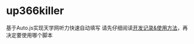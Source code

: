 # up366killer
基于Auto.js实现天学网听力快速自动填写
请先仔细阅读[开发记录&使用方法](https://shimo.im/docs/TQqqcqyVQvCtgRQR/)，再决定要使用哪个脚本
